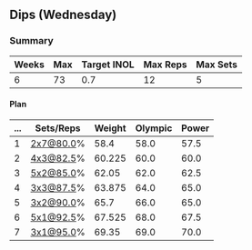 ## Dips (Wednesday)

### Summary

Weeks | Max | Target INOL | Max Reps | Max Sets
--- | --- | --- | --- | ---
6 | 73 | 0.7 | 12 | 5

#### Plan

 ... | Sets/Reps | Weight | Olympic | Power
--- | --- | --- | --- | ---
1 | 2x7@80.0% | 58.4 | 58.0 | 57.5
2 | 4x3@82.5% | 60.225 | 60.0 | 60.0
3 | 5x2@85.0% | 62.05 | 62.0 | 62.5
4 | 3x3@87.5% | 63.875 | 64.0 | 65.0
5 | 3x2@90.0% | 65.7 | 66.0 | 65.0
6 | 5x1@92.5% | 67.525 | 68.0 | 67.5
7 | 3x1@95.0% | 69.35 | 69.0 | 70.0

